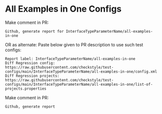 # All Examples in One Configs
Make comment in PR:
```
Github, generate report for InterfaceTypeParameterName/all-examples-in-one
```
OR as alternate:
Paste below given to PR description to use such test configs:
```
Report label: InterfaceTypeParameterName/all-examples-in-one
Diff Regression config: https://raw.githubusercontent.com/checkstyle/test-configs/main/InterfaceTypeParameterName/all-examples-in-one/config.xml
Diff Regression projects: https://raw.githubusercontent.com/checkstyle/test-configs/main/InterfaceTypeParameterName/all-examples-in-one/list-of-projects.properties
```
Make comment in PR:
```
Github, generate report
```
